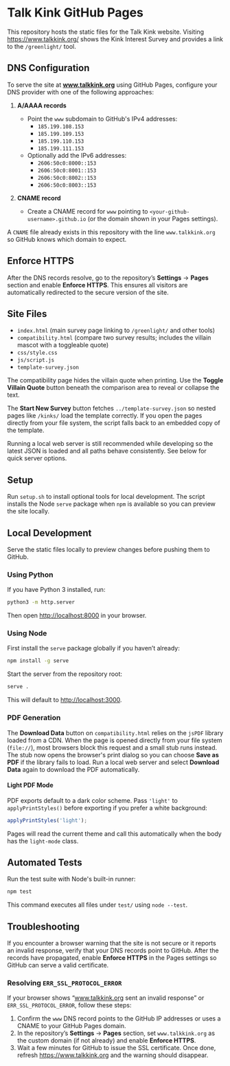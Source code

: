 # Talk Kink GitHub Pages

This repository hosts the static files for the Talk Kink website.
Visiting https://www.talkkink.org/ shows the Kink Interest Survey and
provides a link to the `/greenlight/` tool.

## DNS Configuration

To serve the site at **www.talkkink.org** using GitHub Pages, configure your DNS provider with one of the following approaches:

1. **A/AAAA records**
   - Point the `www` subdomain to GitHub's IPv4 addresses:
     - `185.199.108.153`
     - `185.199.109.153`
     - `185.199.110.153`
     - `185.199.111.153`
   - Optionally add the IPv6 addresses:
     - `2606:50c0:8000::153`
     - `2606:50c0:8001::153`
     - `2606:50c0:8002::153`
     - `2606:50c0:8003::153`

2. **CNAME record**
   - Create a CNAME record for `www` pointing to `<your-github-username>.github.io` (or the domain shown in your Pages settings).

A `CNAME` file already exists in this repository with the line `www.talkkink.org` so GitHub knows which domain to expect.

## Enforce HTTPS

After the DNS records resolve, go to the repository’s **Settings** → **Pages** section and enable **Enforce HTTPS**. This ensures all visitors are automatically redirected to the secure version of the site.

## Site Files

- `index.html` (main survey page linking to `/greenlight/` and other tools)
- `compatibility.html` (compare two survey results; includes the villain mascot with a toggleable quote)
- `css/style.css`
- `js/script.js`
- `template-survey.json`

The compatibility page hides the villain quote when printing. Use the **Toggle Villain Quote** button beneath the comparison area to reveal or collapse the text.

The **Start New Survey** button fetches `../template-survey.json` so nested
pages like `/kinks/` load the template correctly. If you open the pages
directly from your file system, the script falls back to an embedded copy of
the template.

Running a local web server is still recommended while developing so the latest
JSON is loaded and all paths behave consistently. See below for quick server
options.

## Setup

Run `setup.sh` to install optional tools for local development. The script
installs the Node `serve` package when `npm` is available so you can preview
the site locally.

## Local Development

Serve the static files locally to preview changes before pushing them to GitHub.

### Using Python

If you have Python 3 installed, run:

```bash
python3 -m http.server
```

Then open <http://localhost:8000> in your browser.

### Using Node

First install the `serve` package globally if you haven’t already:

```bash
npm install -g serve
```

Start the server from the repository root:

```bash
serve .
```

This will default to <http://localhost:3000>.

### PDF Generation

The **Download Data** button on `compatibility.html` relies on the `jsPDF` library
loaded from a CDN. When the page is opened directly from your file system
(`file://`), most browsers block this request and a small stub runs instead. The
stub now opens the browser's print dialog so you can choose **Save as PDF** if the
library fails to load. Run a local web server and select **Download Data** again
to download the PDF automatically.

#### Light PDF Mode

PDF exports default to a dark color scheme. Pass `'light'` to `applyPrintStyles()`
before exporting if you prefer a white background:

```javascript
applyPrintStyles('light');
```

Pages will read the current theme and call this automatically when the body
has the `light-mode` class.

## Automated Tests

Run the test suite with Node's built-in runner:

```bash
npm test
```

This command executes all files under `test/` using `node --test`.

## Troubleshooting

If you encounter a browser warning that the site is not secure or it reports an invalid response, verify that your DNS records point to GitHub. After the records have propagated, enable **Enforce HTTPS** in the Pages settings so GitHub can serve a valid certificate.

### Resolving `ERR_SSL_PROTOCOL_ERROR`
If your browser shows “www.talkkink.org sent an invalid response” or `ERR_SSL_PROTOCOL_ERROR`, follow these steps:
1. Confirm the `www` DNS record points to the GitHub IP addresses or uses a CNAME to your GitHub Pages domain.
2. In the repository’s **Settings** → **Pages** section, set `www.talkkink.org` as the custom domain (if not already) and enable **Enforce HTTPS**.
3. Wait a few minutes for GitHub to issue the SSL certificate. Once done, refresh https://www.talkkink.org and the warning should disappear.
